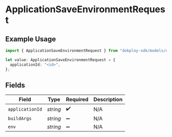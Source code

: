# ApplicationSaveEnvironmentRequest

## Example Usage

```typescript
import { ApplicationSaveEnvironmentRequest } from "dokploy-sdk/models/operations";

let value: ApplicationSaveEnvironmentRequest = {
  applicationId: "<id>",
};
```

## Fields

| Field              | Type               | Required           | Description        |
| ------------------ | ------------------ | ------------------ | ------------------ |
| `applicationId`    | *string*           | :heavy_check_mark: | N/A                |
| `buildArgs`        | *string*           | :heavy_minus_sign: | N/A                |
| `env`              | *string*           | :heavy_minus_sign: | N/A                |
